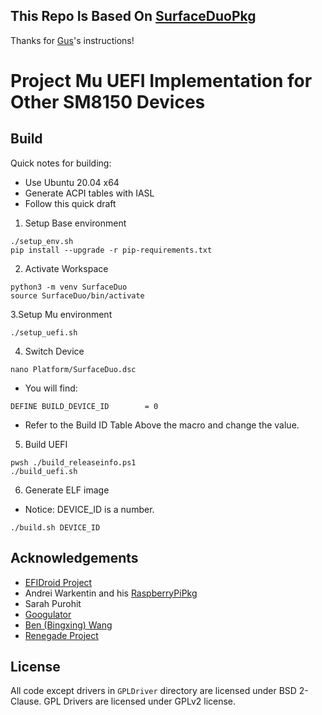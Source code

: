 ## This Repo Is Based On [SurfaceDuoPkg](https://github.com/Woa-Project/SurfaceDuoPkg/)
 Thanks for [Gus](https://github.com/gus33000)'s instructions!

# Project Mu UEFI Implementation for Other SM8150 Devices

## Build 

Quick notes for building:

- Use Ubuntu 20.04 x64
- Generate ACPI tables with IASL
- Follow this quick draft


1. Setup Base environment
```
./setup_env.sh
pip install --upgrade -r pip-requirements.txt
```

2. Activate Workspace
```
python3 -m venv SurfaceDuo
source SurfaceDuo/bin/activate
```

3.Setup Mu environment
```
./setup_uefi.sh
```

4. Switch Device
```
nano Platform/SurfaceDuo.dsc
```
 * You will find:
```
DEFINE BUILD_DEVICE_ID        = 0
```
 * Refer to the Build ID Table Above the macro and change the value.

5. Build UEFI
```
pwsh ./build_releaseinfo.ps1
./build_uefi.sh
```

6. Generate ELF image
 * Notice: DEVICE_ID is a number. 
```
./build.sh DEVICE_ID
```

## Acknowledgements

- [EFIDroid Project](http://efidroid.org)
- Andrei Warkentin and his [RaspberryPiPkg](https://github.com/andreiw/RaspberryPiPkg)
- Sarah Purohit
- [Googulator](https://github.com/Googulator/)
- [Ben (Bingxing) Wang](https://github.com/imbushuo/)
- [Renegade Project](https://github.com/edk2-porting/)

## License

All code except drivers in `GPLDriver` directory are licensed under BSD 2-Clause. 
GPL Drivers are licensed under GPLv2 license.
